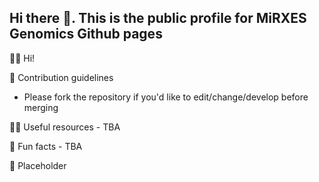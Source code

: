 ## Hi there 👋. This is the public profile for MiRXES Genomics Github pages  
  
🙋‍♀️ Hi!  

🌈 Contribution guidelines  
- Please fork the repository if you'd like to edit/change/develop before merging  

👩‍💻 Useful resources - TBA  

🍿 Fun facts - TBA  

🧙 Placeholder  

